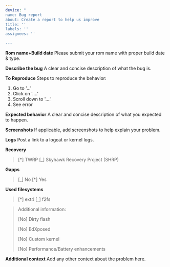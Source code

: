 ```yaml
---
device: "
name: Bug report
about: Create a report to help us improve
title: ''
labels: ''
assignees: ''

---
```


**Rom name+Build date**
Please submit your rom name with proper build date & type.

**Describe the bug**
A clear and concise description of what the bug is.

**To Reproduce**
Steps to reproduce the behavior:
1. Go to '...'
2. Click on '....'
3. Scroll down to '....'
4. See error

**Expected behavior**
A clear and concise description of what you expected to happen.

**Screenshots**
If applicable, add screenshots to help explain your problem.

**Logs**
Post a link to a logcat or kernel logs.

**Recovery**

> [*] TWRP [_] Skyhawk Recovery Project (SHRP)

**Gapps**

> [_] No [*] Yes

**Used filesystems**

> [*] ext4 [_] f2fs

> Additional information:
>
> [No] Dirty flash
>
> [No] EdXposed
>
> [No] Custom kernel
>
> [No] Performance/Battery enhancements

**Additional context**
Add any other context about the problem here.
